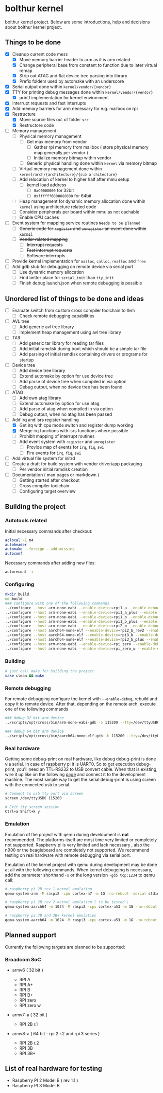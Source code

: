 # bolthur kernel

bolthur kernel project. Below are some introductions, help and decisions about bolthur kernel project.

## Things to be done

* [x] Cleanup current code mess
  * [x] Move memory barrier header to arm as it is arm related
  * [x] Change peripheral base from constant to function due to later virtual remap
  * [x] Strip out ATAG and flat device tree parsing into library
  * [x] Prefix folders used by automake with an underscore
* [x] Serial output done within `kernel/vendor/{vendor}`
* [x] TTY for printing debug messages done within `kernel/vendor/{vendor}`
  * [x] printf implementation for kernel environment
* [x] Interrupt requests and fast interrupts
* [x] Add memory barriers for arm necessary for e.g. mailbox on rpi
* [x] Restructure
  * [x] Move source files out of folder `src`
  * [x] Restructore code
* [ ] Memory management
  * [ ] Physical memory management
    * [ ] Get max memory from vendor
      * [ ] Gather rpi memory from mailbox ( store physical memory map generally per vendor )
      * [ ] Initialize memory bitmap within vendor
    * [ ] Generic physical handling done within `kernel` via memory bitmap
  * [ ] Virtual memory management done within `kernel/arch/{architecture}/{sub architecture}`
  * [ ] Add relocation of kernel to higher half after mmu setup
    * [ ] kernel load address
      * [ ] `0xC0008000` for 32bit
      * [ ] `0xffffff0000080000` for 64bit
  * [ ] Heap management for dynamic memory allocation done within `kernel` using architecture related code
  * [ ] Consider peripherals per board within mmu as not cachable
  * [ ] Enable CPU caches
* [ ] Event system for mapping service routines `Needs to be planned`
  * [ ] ~~Generic code for `register` and `unregister` an event done within `kernel`~~
  * [ ] ~~Vendor related mapping~~
    * [ ] ~~Interrupt requests~~
    * [ ] ~~Fast interrupt requests~~
    * [ ] ~~Software interrupts~~
* [ ] Provide kernel implementation for `malloc`, `calloc`, `realloc` and `free`
* [ ] Add gdb stub for debugging on remote device via serial port
  * [ ] Use dynamic memory allocation
  * [ ] Find better place for `serial_init` than `tty_init`
  * [ ] Finish debug launch.json when remote debugging is possible

## Unordered list of things to be done and ideas

* [ ] Evaluate switch from custom cross compiler toolchain to llvm
  * [ ] Check remote debugging capabilities
* [ ] AVL tree
  * [ ] Add generic avl tree library
  * [ ] Implement heap management using avl tree library
* [ ] TAR
  * [ ] Add generic tar library for reading tar files
  * [ ] Add initial ramdisk during boot which should be a simple tar file
  * [ ] Add parsing of initial ramdisk containing drivers or programs for startup
* [ ] Device tree
  * [ ] Add device tree library
  * [ ] Extend automake by option for use device tree
  * [ ] Add parse of device tree when compiled in via option
  * [ ] Debug output, when no device tree has been found
* [ ] ATAG
  * [ ] Add own atag library
  * [ ] Extend automake by option for use atag
  * [ ] Add parse of atag when compiled in via option
  * [ ] Debug output, when no atag has been passed
* [ ] Add irq and isrs register handling
  * [x] Get irq with cpu mode switch and register dump working
  * [x] Merge irq functions with isrs functions where possible
  * [ ] Prohibit mapping of interrupt routines
  * [ ] Add event system with `register` and `unregister`
    * [ ] Provide map of events for `irq`, `fiq`, `swi`
    * [ ] Fire events for `irq`, `fiq`, `swi`
* [ ] Add virtual file system for initrd
* [ ] Create a draft for build system with vendor driver/app packaging
  * [ ] Per vendor initial ramdisk creation
* [ ] Documentation ( man pages or markdown )
  * [ ] Getting started after checkout
  * [ ] Cross compiler toolchain
  * [ ] Configuring target overview

## Building the project

### Autotools related

Initial necessary commands after checkout:

```bash
aclocal -I m4
autoheader
automake --foreign --add-missing
autoconf
```

Necessary commands after adding new files:

```bash
autoreconf -i
```

### Configuring

```bash
mkdir build
cd build
### configure with one of the following commands
../configure --host arm-none-eabi --enable-device=rpi1_a --enable-debug --enable-kernel-print
../configure --host arm-none-eabi --enable-device=rpi1_a_plus --enable-debug --enable-kernel-print
../configure --host arm-none-eabi --enable-device=rpi1_b --enable-debug --enable-kernel-print
../configure --host arm-none-eabi --enable-device=rpi1_b_plus --enable-debug --enable-kernel-print
../configure --host arm-none-eabi --enable-device=rpi2_b --enable-debug --enable-kernel-print
../configure --host aarch64-none-elf --enable-device=rpi2_b_rev2 --enable-debug --enable-kernel-print
../configure --host aarch64-none-elf --enable-device=rpi3_b --enable-debug --enable-kernel-print
../configure --host aarch64-none-elf --enable-device=rpi3_b_plus --enable-debug --enable-kernel-print
../configure --host arm-none-eabi --enable-device=rpi_zero --enable-debug --enable-kernel-print
../configure --host arm-none-eabi --enable-device=rpi_zero_w --enable-debug --enable-kernel-print
```

### Building

```bash
# just call make for building the project
make clean && make
```

### Remote debugging

For remote debugging configure the kernel with `--enable-debug`, rebuild and copy it to remote device. After that, depending on the remote arch, execute one of the following commands

```bash
### debug 32 bit arm device
../scripts/opt/cross/bin/arm-none-eabi-gdb -b 115200 --tty=/dev/ttyUSB0 ./kernel/vendor/rpi/kernel.zwerg ./kernel/vendor/rpi/kernel.map

### debug 64 bit arm device
../scripts/opt/cross/bin/aarch64-none-elf-gdb -b 115200 --tty=/dev/ttyUSB0 ./kernel/vendor/rpi/kernel.zwerg ./kernel/vendor/rpi/kernel.map
```

### Real hardware

Getting some debug-print on real hardware, like debug debug-print is done via serial. In case of raspberry pi it is UART0. So to get execution debug-print, you'll need an TTL-RS232 to USB convert cable. When that is existing, wire it up like on the following [page](https://blog.christophersmart.com/2016/10/27/building-and-booting-upstream-linux-and-u-boot-for-raspberry-pi-23-arm-boards/) and connect it to the development machine. The most simple way to get the serial debug-print is using screen with the connected usb to serial.

```bash
# Connect to usb tty port via screen
screen /dev/ttyUSB0 115200

# Exit tty screen session
Ctrl+a Shift+k y
```

### Emulation

Emulation of the project with qemu during development is **not** recommended. The platforms itself are most time very limited or completely not supported. Raspberry pi is very limited and lack necessary , also the n900 or the beagleboard are completely not supported. We recommend testing on real hardware with remote debugging via serial port.

Emulation of the kernel project with qemu during development may be done at all with the following commands. When kernel debugging is necessary, add the parameter shorthand `-s` or the long version `-gdb tcp:1234` to qemu call:

```bash
# raspberry pi 2B rev 1 kernel emulation
qemu-system-arm -M raspi2 -cpu cortex-a7 -m 1G -no-reboot -serial stdio -kernel ./kernel/vendor/rpi/kernel_qemu -dtb ../kernel/vendor/rpi/device/bcm2709-rpi-2-b.dtb

# raspberry pi 2B rev 2 kernel emulation ( to be tested )
qemu-system-aarch64 -m 1024 -M raspi2 -cpu cortex-a53 -m 1G -no-reboot -serial stdio -kernel ./kernel/vendor/rpi/kernel_qemu -dtb ../kernel/vendor/rpi/device/bcm2709-rpi-2-b.dtb

# raspberry pi 3B and 3B+ kernel emulation
qemu-system-aarch64 -m 1024 -M raspi3 -cpu cortex-a53 -m 1G -no-reboot -serial stdio -kernel ./kernel/vendor/rpi/kernel_qemu -dtb ../kernel/vendor/rpi/device/bcm2710-rpi-3-b.dtb
```

## Planned support

Currently the following targets are planned to be supported:

### Broadcom SoC

* armv6 ( 32 bit )
  * RPI A
  * RPI A+
  * RPI B
  * RPI B+
  * RPI zero
  * RPI zero w

* armv7-a ( 32 bit )
  * RPI 2B r.1

* armv8-a ( 64 bit - rpi 2 r.2 and rpi 3 series )
  * RPI 2B r.2
  * RPI 3B
  * RPI 3B+

## List of real hardware for testing

* Raspberry PI 2 Model B ( rev 1.1 )
* Raspberry PI 3 Model B
